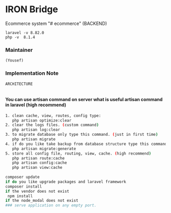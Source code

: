 
# IRON Bridge

Ecommerce system
"# ecommerce" (BACKEND)
``` 
laravel -v 8.82.0
php -v  8.1.4
 ```
### Maintainer
```
(Yousef)
```

### Implementation Note
```
ARCHITECTURE
 
```
#### You can use artisan command on server what is useful artisan command in laravel (high recommend)
``` bash
1. clean cache, view, routes, config type:
   php artisan optimize:clear
2. clear the logs files. (custom command)
   php artisan log:clear
3. to migrate database only type this command. (just in first time)
   php artisan migrate
4. if do you like take backup from database structure type this command.
   php artisan migrate:generate
5. store all config file, routing, view, cache. (high recommend)
   php artisan route:cache
   php artisan config:cache
   php artisan view:cache
   
composer update
if do you like upgrade packages and laravel framework  
composer install
if the vendor does not exist
 npm install
if the node_modal does not exist
### serve application on any empty port.
```

